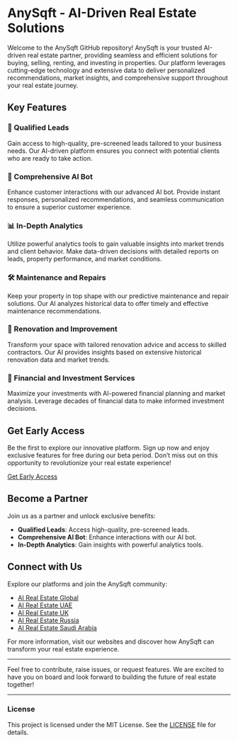 # AnySqft - AI-Driven Real Estate Solutions

Welcome to the AnySqft GitHub repository! AnySqft is your trusted AI-driven real estate partner, providing seamless and
efficient solutions for buying, selling, renting, and investing in properties. Our platform leverages cutting-edge
technology and extensive data to deliver personalized recommendations, market insights, and comprehensive support
throughout your real estate journey.

## Key Features

### 🏡 Qualified Leads

Gain access to high-quality, pre-screened leads tailored to your business needs. Our AI-driven platform ensures you
connect with potential clients who are ready to take action.

### 🤖 Comprehensive AI Bot

Enhance customer interactions with our advanced AI bot. Provide instant responses, personalized recommendations, and
seamless communication to ensure a superior customer experience.

### 📊 In-Depth Analytics

Utilize powerful analytics tools to gain valuable insights into market trends and client behavior. Make data-driven
decisions with detailed reports on leads, property performance, and market conditions.

### 🛠️ Maintenance and Repairs

Keep your property in top shape with our predictive maintenance and repair solutions. Our AI analyzes historical data to
offer timely and effective maintenance recommendations.

### 🔧 Renovation and Improvement

Transform your space with tailored renovation advice and access to skilled contractors. Our AI provides insights based
on extensive historical renovation data and market trends.

### 💼 Financial and Investment Services

Maximize your investments with AI-powered financial planning and market analysis. Leverage decades of financial data to
make informed investment decisions.

## Get Early Access

Be the first to explore our innovative platform. Sign up now and enjoy exclusive features for free during our beta
period. Don’t miss out on this opportunity to revolutionize your real estate experience!

[Get Early Access](https://anysqft.com/become-partner/)

## Become a Partner

Join us as a partner and unlock exclusive benefits:

- **Qualified Leads**: Access high-quality, pre-screened leads.
- **Comprehensive AI Bot**: Enhance interactions with our AI bot.
- **In-Depth Analytics**: Gain insights with powerful analytics tools.

## Connect with Us

Explore our platforms and join the AnySqft community:

- [AI Real Estate Global](https://anysqft.com)
- [AI Real Estate UAE](https://anysqft.ae)
- [AI Real Estate UK](https://anysqft.uk)
- [AI Real Estate Russia](https://anysqft.ru)
- [AI Real Estate Saudi Arabia](https://sa.anysqft.com)

For more information, visit our websites and discover how AnySqft can transform your real estate experience.

---

Feel free to contribute, raise issues, or request features. We are excited to have you on board and look forward to
building the future of real estate together!

---

### License

This project is licensed under the MIT License. See the [LICENSE](LICENSE) file for details.
